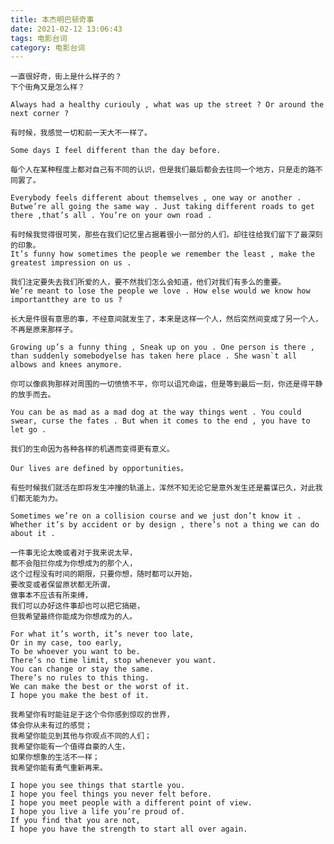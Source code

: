 ```yaml
---
title: 本杰明巴顿奇事
date: 2021-02-12 13:06:43
tags: 电影台词
category: 电影台词
---
```


	一直很好奇，街上是什么样子的？
	下个街角又是怎么样？
	
	Always had a healthy curiouly , what was up the street ? Or around the next corner ?

	有时候，我感觉一切和前一天大不一样了。
	
	Some days I feel different than the day before.

	每个人在某种程度上都对自己有不同的认识，但是我们最后都会去往同一个地方，只是走的路不同罢了。
	
	Everybody feels different about themselves , one way or another . Butwe’re all going the same way . Just taking different roads to get there ,that’s all . You’re on your own road .

	有时候我觉得很可笑，那些在我们记忆里占据着很小一部分的人们，却往往给我们留下了最深刻的印象。
	It’s funny how sometimes the people we remember the least , make the greatest impression on us .

	我们注定要失去我们所爱的人，要不然我们怎么会知道，他们对我们有多么的重要。
	We’re meant to lose the people we love . How else would we know how importantthey are to us ?

	长大是件很有意思的事，不经意间就发生了，本来是这样一个人，然后突然间变成了另一个人，不再是原来那样子。
	
	Growing up’s a funny thing , Sneak up on you . One person is there , than suddenly somebodyelse has taken here place . She wasn`t all albows and knees anymore.
	
	你可以像疯狗那样对周围的一切愤愤不平，你可以诅咒命运，但是等到最后一刻，你还是得平静的放手而去。
	
	You can be as mad as a mad dog at the way things went . You could swear, curse the fates . But when it comes to the end , you have to let go .
	
	我们的生命因为各种各样的机遇而变得更有意义。
	
	Our lives are defined by opportunities。

	有些时候我们就活在即将发生冲撞的轨道上，浑然不知无论它是意外发生还是蓄谋已久，对此我们都无能为力。
	
	Sometimes we’re on a collision course and we just don’t know it . Whether it’s by accident or by design , there’s not a thing we can do about it .

	一件事无论太晚或者对于我来说太早，
	都不会阻拦你成为你想成为的那个人，
	这个过程没有时间的期限，只要你想，随时都可以开始，
	要改变或者保留原状都无所谓，
	做事本不应该有所束缚，
	我们可以办好这件事却也可以把它搞砸，
	但我希望最终你能成为你想成为的人。
	
	For what it’s worth, it’s never too late,
	Or in my case, too early,
	To be whoever you want to be.
	There’s no time limit, stop whenever you want.
	You can change or stay the same.
	There’s no rules to this thing.
	We can make the best or the worst of it.
	I hope you make the best of it.

	我希望你有时能驻足于这个令你感到惊叹的世界，
	体会你从未有过的感觉；
	我希望你能见到其他与你观点不同的人们；
	我希望你能有一个值得自豪的人生，
	如果你想象的生活不一样；
	我希望你能有勇气重新再来。
	
	I hope you see things that startle you.
	I hope you feel things you never felt before.
	I hope you meet people with a different point of view.
	I hope you live a life you’re proud of.
	If you find that you are not,
	I hope you have the strength to start all over again.

